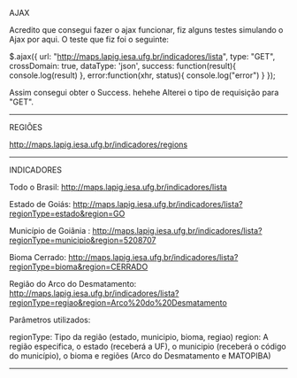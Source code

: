 
AJAX

Acredito que consegui fazer o ajax funcionar, fiz alguns testes simulando o Ajax por aqui.
O teste que fiz foi o seguinte:

$.ajax({
    	url: "http://maps.lapig.iesa.ufg.br/indicadores/lista",
    	type: "GET",
 		crossDomain: true,
    	dataType: 'json',
    	success: function(result){
            console.log(result)
    	},
    	error:function(xhr, status){
     		 console.log("error")
 		}
   });

Assim consegui obter o Success. hehehe
Alterei o tipo de requisição para "GET".

---------------

REGIÕES

http://maps.lapig.iesa.ufg.br/indicadores/regions

-------------

INDICADORES

Todo o Brasil:
http://maps.lapig.iesa.ufg.br/indicadores/lista

Estado de Goiás: http://maps.lapig.iesa.ufg.br/indicadores/lista?regionType=estado&region=GO

Município de Goiânia : http://maps.lapig.iesa.ufg.br/indicadores/lista?regionType=municipio&region=5208707

Bioma Cerrado: http://maps.lapig.iesa.ufg.br/indicadores/lista?regionType=bioma&region=CERRADO

Região do Arco do Desmatamento: http://maps.lapig.iesa.ufg.br/indicadores/lista?regionType=regiao&region=Arco%20do%20Desmatamento

Parâmetros utilizados:

regionType: Tipo da região (estado, municipio, bioma, regiao)
region: A região especifica, o estado (receberá a UF), o municipio (receberá o código do município), o bioma e regiões (Arco do Desmatamento e MATOPIBA)

---------------
